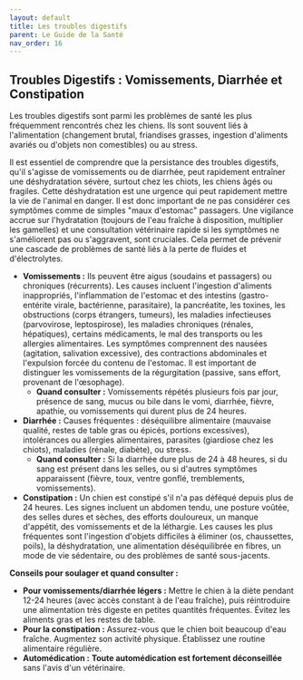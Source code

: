 ```yaml
---
layout: default
title: Les troubles digestifs
parent: Le Guide de la Santé
nav_order: 16
---
```


## **Troubles Digestifs : Vomissements, Diarrhée et Constipation**

Les troubles digestifs sont parmi les problèmes de santé les plus fréquemment rencontrés chez les chiens. Ils sont souvent liés à l'alimentation (changement brutal, friandises grasses, ingestion d'aliments avariés ou d'objets non comestibles) ou au stress.

Il est essentiel de comprendre que la persistance des troubles digestifs, qu'il s'agisse de vomissements ou de diarrhée, peut rapidement entraîner une déshydratation sévère, surtout chez les chiots, les chiens âgés ou fragiles. Cette déshydratation est une urgence qui peut rapidement mettre la vie de l'animal en danger. Il est donc important de ne pas considérer ces symptômes comme de simples "maux d'estomac" passagers. Une vigilance accrue sur l'hydratation (toujours de l'eau fraîche à disposition, multiplier les gamelles) et une consultation vétérinaire rapide si les symptômes ne s'améliorent pas ou s'aggravent, sont cruciales. Cela permet de prévenir une cascade de problèmes de santé liés à la perte de fluides et d'électrolytes.

*   **Vomissements :** Ils peuvent être aigus (soudains et passagers) ou chroniques (récurrents). Les causes incluent l'ingestion d'aliments inappropriés, l'inflammation de l'estomac et des intestins (gastro-entérite virale, bactérienne, parasitaire), la pancréatite, les toxines, les obstructions (corps étrangers, tumeurs), les maladies infectieuses (parvovirose, leptospirose), les maladies chroniques (rénales, hépatiques), certains médicaments, le mal des transports ou les allergies alimentaires. Les symptômes comprennent des nausées (agitation, salivation excessive), des contractions abdominales et l'expulsion forcée du contenu de l'estomac. Il est important de distinguer les vomissements de la régurgitation (passive, sans effort, provenant de l'œsophage).
    *   **Quand consulter :** Vomissements répétés plusieurs fois par jour, présence de sang, mucus ou bile dans le vomi, diarrhée, fièvre, apathie, ou vomissements qui durent plus de 24 heures.
*   **Diarrhée :** Causes fréquentes : déséquilibre alimentaire (mauvaise qualité, restes de table gras ou épicés, portions excessives), intolérances ou allergies alimentaires, parasites (giardiose chez les chiots), maladies (rénale, diabète), ou stress.
    *   **Quand consulter :** Si la diarrhée dure plus de 24 à 48 heures, si du sang est présent dans les selles, ou si d'autres symptômes apparaissent (fièvre, toux, ventre gonflé, tremblements, vomissements).
*   **Constipation :** Un chien est constipé s'il n'a pas déféqué depuis plus de 24 heures. Les signes incluent un abdomen tendu, une posture voûtée, des selles dures et sèches, des efforts douloureux, un manque d'appétit, des vomissements et de la léthargie. Les causes les plus fréquentes sont l'ingestion d'objets difficiles à éliminer (os, chaussettes, poils), la déshydratation, une alimentation déséquilibrée en fibres, un mode de vie sédentaire, ou des problèmes de santé sous-jacents.

**Conseils pour soulager et quand consulter :**

*   **Pour vomissements/diarrhée légers :** Mettre le chien à la diète pendant 12-24 heures (avec accès constant à de l'eau fraîche), puis réintroduire une alimentation très digeste en petites quantités fréquentes. Évitez les aliments gras et les restes de table.
*   **Pour la constipation :** Assurez-vous que le chien boit beaucoup d'eau fraîche. Augmentez son activité physique. Établissez une routine alimentaire régulière.
*   **Automédication :** **Toute automédication est fortement déconseillée** sans l'avis d'un vétérinaire. 